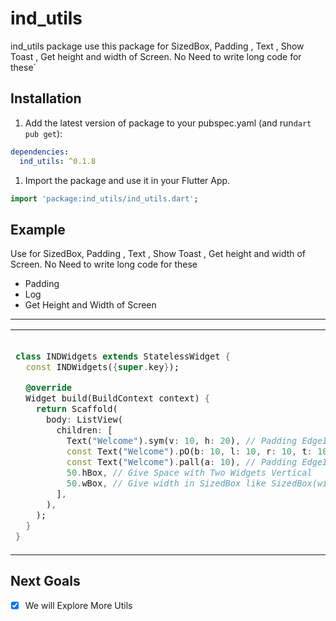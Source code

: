 # ind_utils

ind_utils package use this package for SizedBox, Padding , Text , Show Toast , Get height and width
of Screen. No Need to write long code for these` 

## Installation

1. Add the latest version of package to your pubspec.yaml (and run`dart pub get`):

```yaml
dependencies:
  ind_utils: ^0.1.8
```

1. Import the package and use it in your Flutter App.

```dart
import 'package:ind_utils/ind_utils.dart';
```

## Example

Use for SizedBox, Padding , Text , Show Toast , Get height and width
of Screen. No Need to write long code for these

- Padding
- Log
- Get Height and Width of Screen

<hr>

<table>
<tr>
<td>

```dart

class INDWidgets extends StatelessWidget {
  const INDWidgets({super.key});

  @override
  Widget build(BuildContext context) {
    return Scaffold(
      body: ListView(
        children: [
          Text("Welcome").sym(v: 10, h: 20), // Padding EdgeInsets.symmetric
          const Text("Welcome").pO(b: 10, l: 10, r: 10, t: 10), // Padding EdgeInsets.only
          const Text("Welcome").pall(a: 10), // Padding EdgeInsets.all
          50.hBox, // Give Space with Two Widgets Vertical
          50.wBox, // Give width in SizedBox like SizedBox(width: 50)
        ],
      ),
    );
  }
}

```

</td>
<td>
</td>
</tr>
</table>

## Next Goals

- [x] We will Explore More Utils

